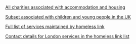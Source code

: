 [All charities associated with accommodation and housing](AllHousing.html)

[Subset associated with children and young people in the UK](UKYoungHousing.html)

[Full list of services maintained by homeless link](HomelessServices.html)

[Contact details for London services in the homeless link list](LondonServiceDetails.html)
